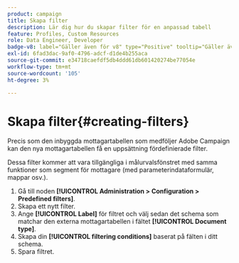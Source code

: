```yaml
---
product: campaign
title: Skapa filter
description: Lär dig hur du skapar filter för en anpassad tabell
feature: Profiles, Custom Resources
role: Data Engineer, Developer
badge-v8: label="Gäller även för v8" type="Positive" tooltip="Gäller även Campaign v8"
exl-id: 6fad3dac-9af0-4796-adcf-d1de4b255aca
source-git-commit: e34718caefdf5db4ddd61db601420274be77054e
workflow-type: tm+mt
source-wordcount: '105'
ht-degree: 3%

---
```


# Skapa filter{#creating-filters}

Precis som den inbyggda mottagartabellen som medföljer Adobe Campaign kan den nya mottagartabellen få en uppsättning fördefinierade filter.

Dessa filter kommer att vara tillgängliga i målurvalsfönstret med samma funktioner som segment för mottagare (med parameterindataformulär, mappar osv.).

1. Gå till noden **[!UICONTROL Administration > Configuration > Predefined filters]**.
1. Skapa ett nytt filter.
1. Ange **[!UICONTROL Label]** för filtret och välj sedan det schema som matchar den externa mottagartabellen i fältet **[!UICONTROL Document type]**.
1. Skapa din **[!UICONTROL filtering conditions]** baserat på fälten i ditt schema.
1. Spara filtret.

